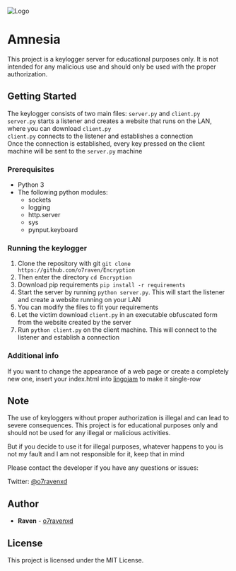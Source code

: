 ![Logo](https://i.ibb.co/znvCGpk/linkedin-banner-image-1.png)
# Amnesia

This project is a keylogger server for educational purposes only. It is not intended for any malicious use and should only be used with the proper authorization.

## Getting Started

The keylogger consists of two main files: `server.py` and `client.py`</br>
`server.py` starts a listener and creates a website that runs on the LAN, where you can download `client.py`</br> 
`client.py` connects to the listener and establishes a connection</br>
Once the connection is established, every key pressed on the client machine will be sent to the `server.py` machine

### Prerequisites

- Python 3
- The following python modules:
  - sockets
  - logging
  - http.server
  - sys
  - pynput.keyboard

### Running the keylogger
1. Clone the repository with git `git clone https://github.com/o7raven/Encryption`
2. Then enter the directory `cd Encryption`
3. Download pip requirements `pip install -r requirements`
4. Start the server by running `python server.py`. This will start the listener and create a website running on your LAN
5. You can modify the files to fit your requirements
6. Let the victim download `client.py` in an executable obfuscated form from the website created by the server
7. Run `python client.py` on the client machine. This will connect to the listener and establish a connection

### Additional info

If you want to change the appearance of a web page or create a completely new one, insert your index.html into [lingojam](https://lingojam.com/TexttoOneLine) to make it single-row

## Note

The use of keyloggers without proper authorization is illegal and can lead to severe consequences. This project is for educational purposes only and should not be used for any illegal or malicious activities.

But if you decide to use it for illegal purposes, whatever happens to you is not my fault and I am not responsible for it, keep that in mind

Please contact the developer if you have any questions or issues:

Twitter: [@o7ravenxd](https://twitter.com/o7ravenxd)

## Author

- **Raven** - [o7ravenxd](https://github.com/o7raven)

## License

This project is licensed under the MIT License.